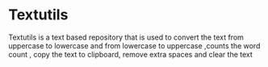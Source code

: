 # Textutils
Textutils is a text based repository that is used to convert the text from uppercase to lowercase and from lowercase to uppercase ,counts the word count , copy the text to clipboard, remove extra spaces and clear the text 
